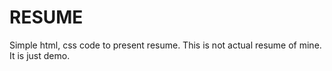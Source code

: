 
# RESUME
Simple html, css code to present resume.
This is not actual resume of mine. It is just demo. 
